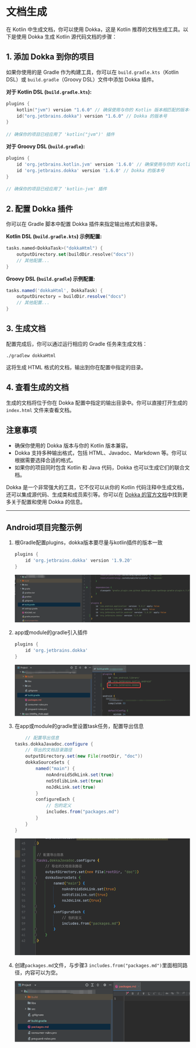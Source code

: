# 文档生成

在 Kotlin 中生成文档，你可以使用 Dokka，这是 Kotlin 推荐的文档生成工具。以下是使用 Dokka 生成 Kotlin 源代码文档的步骤：

## 1. 添加 Dokka 到你的项目

如果你使用的是 Gradle 作为构建工具，你可以在 `build.gradle.kts`（Kotlin DSL）或 `build.gradle`（Groovy DSL）文件中添加 Dokka 插件。

**对于 Kotlin DSL (`build.gradle.kts`):**

```kotlin
plugins {
    kotlin("jvm") version "1.6.0" // 确保使用与你的 Kotlin 版本相匹配的版本号
    id("org.jetbrains.dokka") version "1.6.0" // Dokka 的版本号
}

// 确保你的项目已经应用了 'kotlin("jvm")' 插件
```

**对于 Groovy DSL (`build.gradle`):**

```groovy
plugins {
    id 'org.jetbrains.kotlin.jvm' version '1.6.0' // 确保使用与你的 Kotlin 版本相匹配的版本号
    id 'org.jetbrains.dokka' version '1.6.0' // Dokka 的版本号
}

// 确保你的项目已经应用了 'kotlin-jvm' 插件
```

## 2. 配置 Dokka 插件

你可以在 Gradle 脚本中配置 Dokka 插件来指定输出格式和目录等。

**Kotlin DSL (`build.gradle.kts`) 示例配置:**

```kotlin
tasks.named<DokkaTask>("dokkaHtml") {
    outputDirectory.set(buildDir.resolve("docs"))
    // 其他配置...
}
```

**Groovy DSL (`build.gradle`) 示例配置:**

```groovy
tasks.named('dokkaHtml', DokkaTask) {
    outputDirectory = buildDir.resolve("docs")
    // 其他配置...
}
```

## 3. 生成文档

配置完成后，你可以通过运行相应的 Gradle 任务来生成文档：

```shell
./gradlew dokkaHtml
```

这将生成 HTML 格式的文档，输出到你在配置中指定的目录。

## 4. 查看生成的文档

生成的文档将位于你在 Dokka 配置中指定的输出目录中。你可以直接打开生成的 `index.html` 文件来查看文档。

## 注意事项

- 确保你使用的 Dokka 版本与你的 Kotlin 版本兼容。
- Dokka 支持多种输出格式，包括 HTML、Javadoc、Markdown 等。你可以根据需要选择合适的格式。
- 如果你的项目同时包含 Kotlin 和 Java 代码，Dokka 也可以生成它们的联合文档。

Dokka 是一个非常强大的工具，它不仅可以从你的 Kotlin 代码注释中生成文档，还可以集成源代码、生成类和成员索引等。你可以在 [Dokka 的官方文档](https://kotlinlang.org/docs/dokka-gradle.html)中找到更多关于配置和使用 Dokka 的信息。

---

## Android项目完整示例

1. 根Gradle配置plugins，dokka版本要尽量与kotlin插件的版本一致

    ```groovy
    plugins {
        id 'org.jetbrains.dokka' version '1.9.20'
    }
    ```

    ![步骤1](../images/%E6%96%87%E6%A1%A3%E7%94%9F%E6%88%90-dokka-1.png)

2. app或module的gradle引入插件

    ```groovy
    plugins {
        id 'org.jetbrains.dokka'
    }
    ```

    ![步骤2](../images/%E6%96%87%E6%A1%A3%E7%94%9F%E6%88%90-dokka-2.png)

3. 在app或module的gradle里设置task任务，配置导出信息

    ```groovy
        // 配置导出信息
    tasks.dokkaJavadoc.configure {
        // 导出的文档目录路径
        outputDirectory.set(new File(rootDir, "doc"))
        dokkaSourceSets {
            named("main") {
                noAndroidSdkLink.set(true)
                noStdlibLink.set(true)
                noJdkLink.set(true)
            }
            configureEach {
                // 包的定义
                includes.from("packages.md")
            }
        }
    }
    ```

    ![步骤3](../images/%E6%96%87%E6%A1%A3%E7%94%9F%E6%88%90-dokka-3.png)

4. 创建`packages.md`文件，与步骤3 `includes.from("packages.md")`里面相同路径，内容可以为空。

    ![步骤4](../images/%E6%96%87%E6%A1%A3%E7%94%9F%E6%88%90-dokka-4.png)

